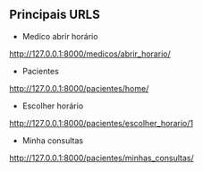 ## Principais URLS

* Medico abrir horário

http://127.0.0.1:8000/medicos/abrir_horario/

* Pacientes

http://127.0.0.1:8000/pacientes/home/

* Escolher horário

http://127.0.0.1:8000/pacientes/escolher_horario/1

* Minha consultas

http://127.0.0.1:8000/pacientes/minhas_consultas/
